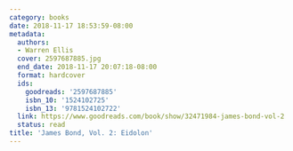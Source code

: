 ```yaml
---
category: books
date: 2018-11-17 18:53:59-08:00
metadata:
  authors:
  - Warren Ellis
  cover: 2597687885.jpg
  end_date: 2018-11-17 20:07:18-08:00
  format: hardcover
  ids:
    goodreads: '2597687885'
    isbn_10: '1524102725'
    isbn_13: '9781524102722'
  link: https://www.goodreads.com/book/show/32471984-james-bond-vol-2
  status: read
title: 'James Bond, Vol. 2: Eidolon'
---
```

